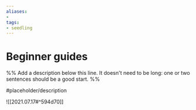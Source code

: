 ```yaml
---
aliases: 
- 
tags:
- seedling
---
```


# Beginner guides

%% Add a description below this line. It doesn't need to be long: one or two sentences should be a good start. %%

#placeholder/description 

![[2021.07.17#^594d70]]